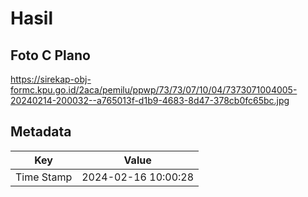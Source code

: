 # Hasil

## Foto C Plano

https://sirekap-obj-formc.kpu.go.id/2aca/pemilu/ppwp/73/73/07/10/04/7373071004005-20240214-200032--a765013f-d1b9-4683-8d47-378cb0fc65bc.jpg


## Metadata

| Key        | Value               |
| ---------- | ------------------- |
| Time Stamp | 2024-02-16 10:00:28 |



